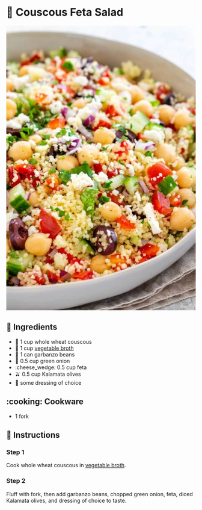 # :rice: Couscous Feta Salad

![Couscous Feta Salad](../assets/images/couscous-feta-salad.jpg)

## :salt: Ingredients

- :shallow_pan_of_food: 1 cup whole wheat couscous
- :stew: 1 cup [vegetable broth][1]
- :potato: 1 can garbanzo beans
- :herb: 0.5 cup green onion
- :cheese_wedge: 0.5 cup feta
- :olive: 0.5 cup Kalamata olives
- :green_salad: some dressing of choice

## :cooking: Cookware

- 1 fork

## :pencil: Instructions

### Step 1

Cook whole wheat couscous in [vegetable broth][1].

### Step 2

Fluff with fork, then add garbanzo beans, chopped green onion, feta, diced Kalamata olives, and dressing of choice to
taste.

[1]: <../ingredients/vegetable-broth.md>
